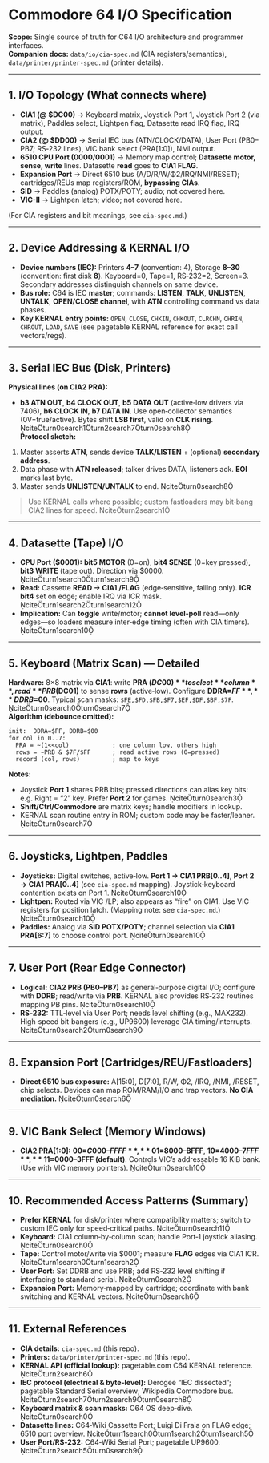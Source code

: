 # Commodore 64 I/O Specification

**Scope:** Single source of truth for C64 I/O architecture and programmer interfaces.  
**Companion docs:** `data/io/cia-spec.md` (CIA registers/semantics), `data/printer/printer-spec.md` (printer details).  

---

## 1. I/O Topology (What connects where)

- **CIA1 (@ $DC00)** → Keyboard matrix, Joystick Port 1, Joystick Port 2 (via matrix), Paddles select, Lightpen flag, Datasette read IRQ flag, IRQ output.  
- **CIA2 (@ $DD00)** → Serial IEC bus (ATN/CLOCK/DATA), User Port (PB0–PB7; RS‑232 lines), VIC bank select (PRA[1:0]), NMI output.  
- **6510 CPU Port ($0000/$0001)** → Memory map control; **Datasette motor, sense, write** lines. Datasette **read** goes to **CIA1 FLAG**.  
- **Expansion Port** → Direct 6510 bus (A/D/R/W/Φ2/IRQ/NMI/RESET); cartridges/REUs map registers/ROM, **bypassing CIAs**.  
- **SID** → Paddles (analog) POTX/POTY; audio; not covered here.
- **VIC-II** → Lightpen latch; video; not covered here.

(For CIA registers and bit meanings, see `cia-spec.md`.)

---

## 2. Device Addressing & KERNAL I/O

- **Device numbers (IEC):** Printers **4–7** (convention: 4), Storage **8–30** (convention: first disk **8**). Keyboard=0, Tape=1, RS‑232=2, Screen=3. Secondary addresses distinguish channels on same device. 
- **Bus role:** C64 is IEC **master**; commands: **LISTEN**, **TALK**, **UNLISTEN**, **UNTALK**, **OPEN/CLOSE channel**, with **ATN** controlling command vs data phases.
- **Key KERNAL entry points:** `OPEN`, `CLOSE`, `CHKIN`, `CHKOUT`, `CLRCHN`, `CHRIN`, `CHROUT`, `LOAD`, `SAVE` (see pagetable KERNAL reference for exact call vectors/regs). 
---

## 3. Serial IEC Bus (Disk, Printers)

**Physical lines (on CIA2 PRA):**  

- **b3 ATN OUT**, **b4 CLOCK OUT**, **b5 DATA OUT** (active‑low drivers via 7406), **b6 CLOCK IN**, **b7 DATA IN**. Use open‑collector semantics (0V=true/active). Bytes shift **LSB first**, valid on **CLK rising**. citeturn0search1turn2search7turn0search8  
**Protocol sketch:**  

1) Master asserts **ATN**, sends device **TALK/LISTEN** + (optional) **secondary address**.  
2) Data phase with **ATN released**; talker drives DATA, listeners ack. **EOI** marks last byte.  
3) Master sends **UNLISTEN/UNTALK** to end. citeturn0search8

> Use KERNAL calls where possible; custom fastloaders may bit‑bang CIA2 lines for speed. citeturn2search1

---

## 4. Datasette (Tape) I/O

- **CPU Port ($0001):** **bit5 MOTOR** (0=on), **bit4 SENSE** (0=key pressed), **bit3 WRITE** (tape out). Direction via $0000. citeturn1search0turn1search9
- **Read:** Cassette **READ → CIA1 /FLAG** (edge‑sensitive, falling only). **ICR bit4** set on edge; enable IRQ via ICR mask. citeturn1search2turn1search12
- **Implication:** Can **toggle** write/motor; **cannot level‑poll** read—only edges—so loaders measure inter‑edge timing (often with CIA timers). citeturn1search10

---

## 5. Keyboard (Matrix Scan) — Detailed

**Hardware:** 8×8 matrix via **CIA1**: write **PRA ($DC00)** to select **column**, read **PRB ($DC01)** to sense **rows** (active‑low). Configure **DDRA=$FF**, **DDRB=$00**. Typical scan masks: `$FE,$FD,$FB,$F7,$EF,$DF,$BF,$7F`. citeturn0search0turn0search7  
**Algorithm (debounce omitted):**  

```
init:  DDRA=$FF, DDRB=$00
for col in 0..7:
  PRA = ~(1<<col)            ; one column low, others high
  rows = ~PRB & $7F/$FF      ; read active rows (0=pressed)
  record (col, rows)         ; map to keys
```

**Notes:**  

- Joystick **Port 1** shares PRB bits; pressed directions can alias key bits: e.g. Right = “2” key. Prefer **Port 2** for games. citeturn0search3  
- **Shift/Ctrl/Commodore** are matrix keys; handle modifiers in lookup.  
- KERNAL scan routine entry in ROM; custom code may be faster/leaner. citeturn0search7

---

## 6. Joysticks, Lightpen, Paddles

- **Joysticks:** Digital switches, active‑low. **Port 1 → CIA1 PRB[0..4]**, **Port 2 → CIA1 PRA[0..4]** (see `cia-spec.md` mapping). Joystick‑keyboard contention exists on Port 1. citeturn0search10  
- **Lightpen:** Routed via VIC /LP; also appears as “fire” on CIA1. Use VIC registers for position latch. (Mapping note: see `cia-spec.md`.) citeturn0search10  
- **Paddles:** Analog via **SID POTX/POTY**; channel selection via **CIA1 PRA[6:7]** to choose control port. citeturn0search10

---

## 7. User Port (Rear Edge Connector)

- **Logical:** **CIA2 PRB (PB0–PB7)** as general‑purpose digital I/O; configure with **DDRB**; read/write via **PRB**. KERNAL also provides RS‑232 routines mapping PB pins. citeturn0search10
- **RS‑232:** TTL‑level via User Port; needs level shifting (e.g., MAX232). High‑speed bit‑bangers (e.g., UP9600) leverage CIA timing/interrupts. citeturn0search2turn0search9

---

## 8. Expansion Port (Cartridges/REU/Fastloaders)

- **Direct 6510 bus exposure:** A[15:0], D[7:0], R/W, Φ2, /IRQ, /NMI, /RESET, chip selects. Devices can map ROM/RAM/I/O and trap vectors. **No CIA mediation.** citeturn0search6

---

## 9. VIC Bank Select (Memory Windows)

- **CIA2 PRA[1:0]:** **00=$C000–FFFF**, **01=$8000–BFFF**, **10=$4000–7FFF**, **11=$0000–3FFF (default)**. Controls VIC’s addressable 16 KiB bank. (Use with VIC memory pointers). citeturn0search10

---

## 10. Recommended Access Patterns (Summary)

- **Prefer KERNAL** for disk/printer where compatibility matters; switch to custom IEC only for speed‑critical paths. citeturn0search11
- **Keyboard:** CIA1 column‑by‑column scan; handle Port‑1 joystick aliasing. citeturn0search0
- **Tape:** Control motor/write via $0001; measure **FLAG** edges via CIA1 ICR. citeturn1search0turn1search2
- **User Port:** Set DDRB and use PRB; add RS‑232 level shifting if interfacing to standard serial. citeturn0search2
- **Expansion Port:** Memory‑mapped by cartridge; coordinate with bank switching and KERNAL vectors. citeturn0search6

---

## 11. External References

- **CIA details:** `cia-spec.md` (this repo).  
- **Printers:** `data/printer/printer-spec.md` (this repo).  
- **KERNAL API (official lookup):** pagetable.com C64 KERNAL reference. citeturn2search6
- **IEC protocol (electrical & byte‑level):** Derogee “IEC dissected”; pagetable Standard Serial overview; Wikipedia Commodore bus. citeturn2search7turn2search9turn0search8
- **Keyboard matrix & scan masks:** C64 OS deep‑dive. citeturn0search0
- **Datasette lines:** C64‑Wiki Cassette Port; Luigi Di Fraia on FLAG edge; 6510 port overview. citeturn1search0turn1search2turn1search5
- **User Port/RS‑232:** C64‑Wiki Serial Port; pagetable UP9600. citeturn2search5turn0search9
